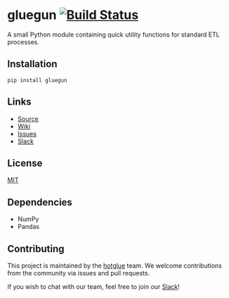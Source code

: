 gluegun [![Build Status](https://travis-ci.org/hotgluexyz/gluegun.svg?branch=master)](https://travis-ci.org/hotgluexyz/gluegun)
=============

A small Python module containing quick utility functions for standard ETL processes.

## Installation ##

```
pip install gluegun
```

## Links ##

* [Source]
* [Wiki]
* [Issues]
* [Slack]

## License ##
[MIT]

## Dependencies ##
* NumPy
* Pandas

## Contributing ##
This project is maintained by the [hotglue] team. We welcome contributions from the 
community via issues and pull requests.

If you wish to chat with our team, feel free to join our [Slack]!


[Source]: https://github.com/hotgluexyz/gluegun
[Wiki]: https://github.com/hotgluexyz/gluegun/wiki
[Issues]: https://github.com/hotgluexyz/gluegun/issues
[MIT]: https://tldrlegal.com/license/mit-license
[hotglue]: https://hotglue.xyz
[Slack]: https://bit.ly/2KBGGq1
